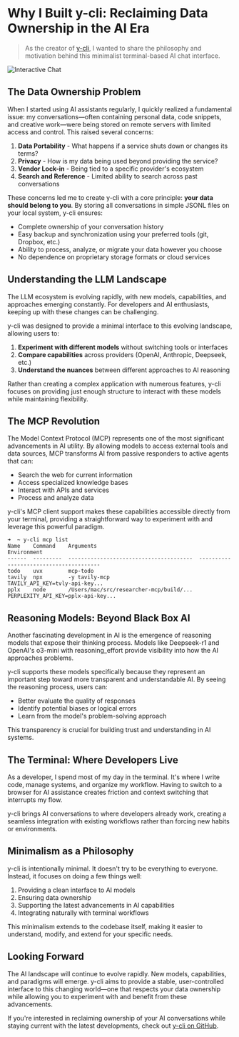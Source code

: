 # Why I Built y-cli: Reclaiming Data Ownership in the AI Era

> As the creator of [y-cli](https://github.com/luohy15/y-cli), I wanted to share the philosophy and motivation behind this minimalist terminal-based AI chat interface.

![Interactive Chat](https://cdn.luohy15.com/interactive-chat.png)

## The Data Ownership Problem

When I started using AI assistants regularly, I quickly realized a fundamental issue: my conversations—often containing personal data, code snippets, and creative work—were being stored on remote servers with limited access and control. This raised several concerns:

1. **Data Portability** - What happens if a service shuts down or changes its terms?
2. **Privacy** - How is my data being used beyond providing the service?
3. **Vendor Lock-in** - Being tied to a specific provider's ecosystem
4. **Search and Reference** - Limited ability to search across past conversations

These concerns led me to create y-cli with a core principle: **your data should belong to you**. By storing all conversations in simple JSONL files on your local system, y-cli ensures:

- Complete ownership of your conversation history
- Easy backup and synchronization using your preferred tools (git, Dropbox, etc.)
- Ability to process, analyze, or migrate your data however you choose
- No dependence on proprietary storage formats or cloud services

## Understanding the LLM Landscape

The LLM ecosystem is evolving rapidly, with new models, capabilities, and approaches emerging constantly. For developers and AI enthusiasts, keeping up with these changes can be challenging.

y-cli was designed to provide a minimal interface to this evolving landscape, allowing users to:

1. **Experiment with different models** without switching tools or interfaces
2. **Compare capabilities** across providers (OpenAI, Anthropic, Deepseek, etc.)
3. **Understand the nuances** between different approaches to AI reasoning

Rather than creating a complex application with numerous features, y-cli focuses on providing just enough structure to interact with these models while maintaining flexibility.

## The MCP Revolution

The Model Context Protocol (MCP) represents one of the most significant advancements in AI utility. By allowing models to access external tools and data sources, MCP transforms AI from passive responders to active agents that can:

- Search the web for current information
- Access specialized knowledge bases
- Interact with APIs and services
- Process and analyze data

y-cli's MCP client support makes these capabilities accessible directly from your terminal, providing a straightforward way to experiment with and leverage this powerful paradigm.

```
➜  ~ y-cli mcp list
Name    Command    Arguments                                Environment
------  ---------  ---------------------------------------  ---------------------------------------
todo    uvx        mcp-todo
tavily  npx        -y tavily-mcp                            TAVILY_API_KEY=tvly-api-key...
pplx    node       /Users/mac/src/researcher-mcp/build/...  PERPLEXITY_API_KEY=pplx-api-key...
```

## Reasoning Models: Beyond Black Box AI

Another fascinating development in AI is the emergence of reasoning models that expose their thinking process. Models like Deepseek-r1 and OpenAI's o3-mini with reasoning_effort provide visibility into how the AI approaches problems.

y-cli supports these models specifically because they represent an important step toward more transparent and understandable AI. By seeing the reasoning process, users can:

- Better evaluate the quality of responses
- Identify potential biases or logical errors
- Learn from the model's problem-solving approach

This transparency is crucial for building trust and understanding in AI systems.

## The Terminal: Where Developers Live

As a developer, I spend most of my day in the terminal. It's where I write code, manage systems, and organize my workflow. Having to switch to a browser for AI assistance creates friction and context switching that interrupts my flow.

y-cli brings AI conversations to where developers already work, creating a seamless integration with existing workflows rather than forcing new habits or environments.

## Minimalism as a Philosophy

y-cli is intentionally minimal. It doesn't try to be everything to everyone. Instead, it focuses on doing a few things well:

1. Providing a clean interface to AI models
2. Ensuring data ownership
3. Supporting the latest advancements in AI capabilities
4. Integrating naturally with terminal workflows

This minimalism extends to the codebase itself, making it easier to understand, modify, and extend for your specific needs.

## Looking Forward

The AI landscape will continue to evolve rapidly. New models, capabilities, and paradigms will emerge. y-cli aims to provide a stable, user-controlled interface to this changing world—one that respects your data ownership while allowing you to experiment with and benefit from these advancements.

If you're interested in reclaiming ownership of your AI conversations while staying current with the latest developments, check out [y-cli on GitHub](https://github.com/luohy15/y-cli).
